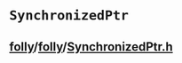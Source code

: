 # `SynchronizedPtr`

## [folly](https://github.com/facebook/folly)/[folly](https://github.com/facebook/folly/tree/main/folly)/[**SynchronizedPtr.h**](https://github.com/facebook/folly/blob/main/folly/SynchronizedPtr.h)